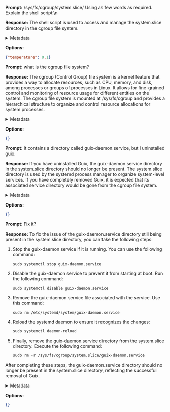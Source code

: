 **Prompt:**
/sys/fs/cgroup/system.slice/
 Using as few words as required. Explain the shell script:\n

**Response:**
The shell script is used to access and manage the system.slice directory in the cgroup file system.

<details><summary>Metadata</summary>

- Duration: 3375 ms
- Datetime: 2023-10-04T13:28:38.130562
- Model: gpt-3.5-turbo-0613

</details>

**Options:**
```json
{"temperature": 0.1}
```

**Prompt:**
what is the cgroup file system?

**Response:**
The cgroup (Control Group) file system is a kernel feature that provides a way to allocate resources, such as CPU, memory, and disk, among processes or groups of processes in Linux. It allows for fine-grained control and monitoring of resource usage for different entities on the system. The cgroup file system is mounted at /sys/fs/cgroup and provides a hierarchical structure to organize and control resource allocations for system processes.

<details><summary>Metadata</summary>

- Duration: 4920 ms
- Datetime: 2023-10-04T13:29:02.305377
- Model: gpt-3.5-turbo-0613

</details>

**Options:**
```json
{}
```

**Prompt:**
It contains a directory called guix-daemon.service, but I uninstalled guix.

**Response:**
If you have uninstalled Guix, the guix-daemon.service directory in the system.slice directory should no longer be present. The system.slice directory is used by the systemd process manager to organize system-level services. If you have completely removed Guix, it is expected that its associated service directory would be gone from the cgroup file system.

<details><summary>Metadata</summary>

- Duration: 3987 ms
- Datetime: 2023-10-04T13:29:57.045839
- Model: gpt-3.5-turbo-0613

</details>

**Options:**
```json
{}
```

**Prompt:**
Fix it?

**Response:**
To fix the issue of the guix-daemon.service directory still being present in the system.slice directory, you can take the following steps:

1. Stop the guix-daemon service if it is running. You can use the following command:
   ```
   sudo systemctl stop guix-daemon.service
   ```

2. Disable the guix-daemon service to prevent it from starting at boot. Run the following command:
   ```
   sudo systemctl disable guix-daemon.service
   ```

3. Remove the guix-daemon.service file associated with the service. Use this command:
   ```
   sudo rm /etc/systemd/system/guix-daemon.service
   ```

4. Reload the systemd daemon to ensure it recognizes the changes:
   ```
   sudo systemctl daemon-reload
   ```

5. Finally, remove the guix-daemon.service directory from the system.slice directory. Execute the following command:
   ```
   sudo rm -r /sys/fs/cgroup/system.slice/guix-daemon.service
   ```

After completing these steps, the guix-daemon.service directory should no longer be present in the system.slice directory, reflecting the successful removal of Guix.

<details><summary>Metadata</summary>

- Duration: 7287 ms
- Datetime: 2023-10-04T13:30:20.506874
- Model: gpt-3.5-turbo-0613

</details>

**Options:**
```json
{}
```

